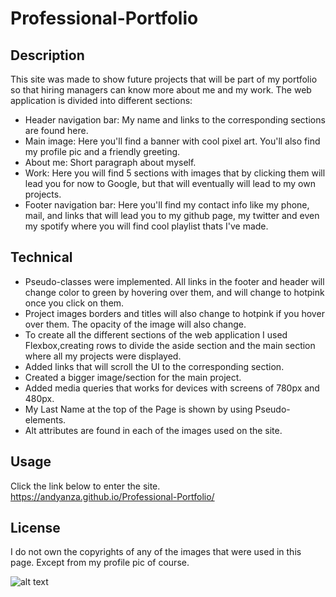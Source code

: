 # Professional-Portfolio

## Description
This site was made to show future projects that will be part of my portfolio so that hiring managers can know more about me and my work. 
The web application is divided into different sections:

 - Header navigation bar: My name and links to the corresponding sections are found here.
 - Main image: Here you'll find a banner with cool pixel art. You'll also find my profile pic and a friendly greeting.
 - About me: Short paragraph about myself.
 - Work: Here you will find 5 sections with images that by clicking them will lead you for now to Google, but that will eventually will lead to my own projects.
 - Footer navigation bar: Here you'll find my contact info like my phone, mail, and links that will lead you to my github page, my twitter and even my spotify where you will find cool playlist thats I've made.
 
 ## Technical
- Pseudo-classes were implemented. All links in the footer and header will change color to green by hovering over them, and will change to hotpink once you click on them.
- Project images borders and titles will also change to hotpink if you hover over them. The opacity of the image will also change.
- To create all the different sections of the web application I used Flexbox,creating rows to divide the aside section and the main section where all my projects were displayed.
- Added links that will scroll the UI to the corresponding section.
- Created a bigger image/section for the main project.
- Added media queries that works for devices with screens of 780px and 480px.
- My Last Name at the top of the Page is shown by using Pseudo-elements.
- Alt attributes are found in each of the images used on the site.

## Usage

Click the link below to enter the site.
https://andyanza.github.io/Professional-Portfolio/

## License
I do not own the copyrights of any of the images that were used in this page. Except from my profile pic of course.

![alt text](assets/images/andyanza.github.io_Professional-Portfolio_.png)
